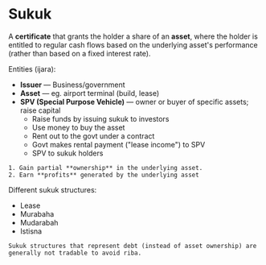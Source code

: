 # Sukuk

A **certificate** that grants the holder a share of an **asset**, where the holder is entitled to regular cash flows based on the underlying asset's performance (rather than based on a fixed interest rate).

Entities (ijara):
* **Issuer** — Business/government
* **Asset** — eg. airport terminal (build, lease)
* **SPV (Special Purpose Vehicle)** — owner or buyer of specific assets; raise capital
  * Raise funds by issuing sukuk to investors
  * Use money to buy the asset
  * Rent out to the govt under a contract
  * Govt makes rental payment ("lease income") to SPV
  * SPV to sukuk holders

~~~admonish question title="What happens when an investor buys a sukuk?"
1. Gain partial **ownership** in the underlying asset.
2. Earn **profits** generated by the underlying asset
~~~

Different sukuk structures:
* Lease
* Murabaha
* Mudarabah
* Istisna

~~~admonish warning
Sukuk structures that represent debt (instead of asset ownership) are generally not tradable to avoid riba.
~~~
